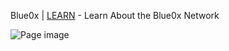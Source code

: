 Blue0x | [LEARN](https://learn.blue0x.com) - Learn About the Blue0x Network

![Page image](https://i.imgur.com/Fk7lhAS.png)
